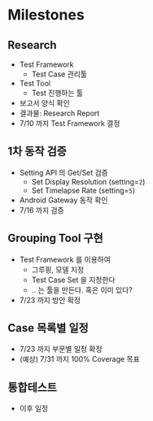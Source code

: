 # Milestones

## Research
- Test Framework
  - Test Case 관리툴
- Test Tool
  - Test 진행하는 툴
- 보고서 양식 확인
- 결과물: Research Report
- 7/10 까지 Test Framework 결정

## 1차 동작 검증
- Setting API 의 Get/Set 검증
  - Set Display Resolution (setting=`2`)
  - Set Timelapse Rate (setting=`5`)
- Android Gateway 동작 확인
- 7/16 까지 검증

## Grouping Tool 구현
- Test Framework 를 이용하여
  - 그루핑, 모델 지정
  - Test Case Set 을 지정한다
  - .. 는 툴을 만든다. 혹은 이미 있다?
- 7/23 까지 방안 확정

## Case 목록별 일정
- 7/23 까지 부문별 일정 확정
- (예상) 7/31 까지 100% Coverage 목표

## 통합테스트
- 이후 일정
